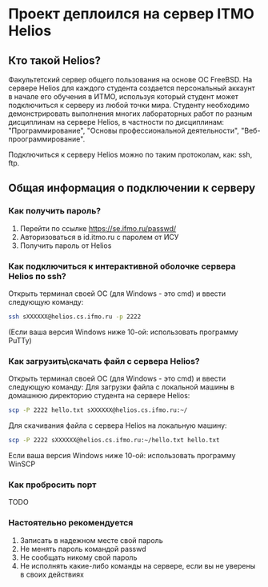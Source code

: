 # Проект деплоился на сервер ITMO Helios

## Кто такой Helios?

Факультетский сервер общего пользования на основе ОС FreeBSD. На сервере Helios для каждого студента создается персональный аккаунт в начале его обучения в ИТМО, используя который студент может подключиться к серверу из любой точки мира. Студенту необходимо демонстрировать выполнения многих лабораторных работ по разным дисциплинам на сервере Helios, в частности по дисциплинам: "Программирование", "Основы профессиональной деятельности", "Веб-проограммирование".

Подключиться к серверу Helios можно по таким протоколам, как: ssh, ftp.

## Общая информация о подключении к серверу

### Как получить пароль?
1. Перейти по ссылке https://se.ifmo.ru/passwd/
2. Авторизоваться в id.itmo.ru с паролем от ИСУ
3. Получить пароль от Helios
### Как подключиться к интерактивной оболочке сервера Helios по ssh?
Открыть терминал своей ОС (для Windows - это cmd) и ввести следующую команду:
```bash
ssh sXXXXXX@helios.cs.ifmo.ru -p 2222
```
(Если ваша версия Windows ниже 10-ой: использовать программу PuTTy)
### Как загрузить\скачать файл с сервера Helios?
Открыть терминал своей ОС (для Windows - это cmd) и ввести следующую команду:
Для загрузки файла с локальной машины в домашнюю директорию студента на сервере Helios:
```bash
scp -P 2222 hello.txt sXXXXXX@helios.cs.ifmo.ru:~/
```
Для скачивания файла с сервера Helios на локальную машину:
```bash
scp -P 2222 sXXXXXX@helios.cs.ifmo.ru:~/hello.txt hello.txt
```
Если ваша версия Windows ниже 10-ой: использовать программу WinSCP
### Как пробросить порт
TODO

### Настоятельно рекомендуется
1. Записать в надежном месте свой пароль
2. Не менять пароль командой passwd
3. Не сообщать никому свой пароль
4. Не исполнять какие-либо команды на сервере, если вы не уверены в своих действиях